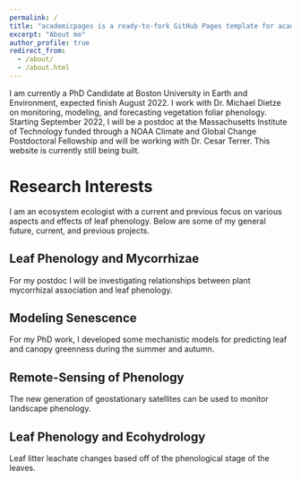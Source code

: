 ```yaml
---
permalink: /
title: "academicpages is a ready-to-fork GitHub Pages template for academic personal websites"
excerpt: "About me"
author_profile: true
redirect_from: 
  - /about/
  - /about.html
---
```



I am currently a PhD Candidate at Boston University in Earth and Environment, expected finish August 2022. I work with Dr. Michael Dietze on monitoring, modeling, and forecasting vegetation foliar phenology. Starting September 2022, I will be a postdoc at the Massachusetts Institute of Technology funded through a NOAA Climate and Global Change Postdoctoral Fellowship and will be working with Dr. Cesar Terrer. This website is currently still being built. 

Research Interests
======
I am an ecosystem ecologist with a current and previous focus on various aspects and effects of leaf phenology. Below are some of my general future, current, and previous projects. 


Leaf Phenology and Mycorrhizae
------
For my postdoc I will be investigating relationships between plant mycorrhizal association and leaf phenology. 


Modeling Senescence
------
For my PhD work, I developed some mechanistic models for predicting leaf and canopy greenness during the summer and autumn.  

Remote-Sensing of Phenology
------
The new generation of geostationary satellites can be used to monitor landscape phenology. 


Leaf Phenology and Ecohydrology
------
Leaf litter leachate changes based off of the phenological stage of the leaves. 

